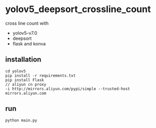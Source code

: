 # yolov5_deepsort_crossline_count
cross line count with 
* yolov5-v7.0
* deepsort
* flask and konva

## installation
```commandline
cd yolov5
pip install -r requirements.txt
pip install Flask
// aliyun cn proxy
-i http://mirrors.aliyun.com/pypi/simple --trusted-host mirrors.aliyun.com
```
## run 
```commandline
python main.py
```

